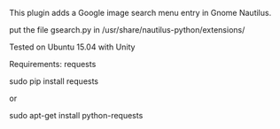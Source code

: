This plugin adds a Google image search menu entry in Gnome Nautilus.

put the file gsearch.py in /usr/share/nautilus-python/extensions/

Tested on Ubuntu 15.04 with Unity

Requirements:
requests

sudo pip install requests

or

sudo apt-get install python-requests
